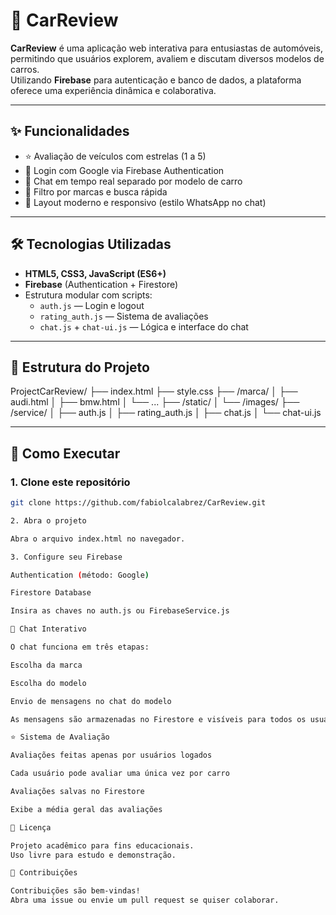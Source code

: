 # 🚗 CarReview

**CarReview** é uma aplicação web interativa para entusiastas de automóveis, permitindo que usuários explorem, avaliem e discutam diversos modelos de carros.  
Utilizando **Firebase** para autenticação e banco de dados, a plataforma oferece uma experiência dinâmica e colaborativa.

---

## ✨ Funcionalidades
- ⭐ Avaliação de veículos com estrelas (1 a 5)  
- 🔐 Login com Google via Firebase Authentication  
- 💬 Chat em tempo real separado por modelo de carro  
- 🔎 Filtro por marcas e busca rápida  
- 📱 Layout moderno e responsivo (estilo WhatsApp no chat)  

---

## 🛠️ Tecnologias Utilizadas
- **HTML5, CSS3, JavaScript (ES6+)**  
- **Firebase** (Authentication + Firestore)  
- Estrutura modular com scripts:  
  - `auth.js` — Login e logout  
  - `rating_auth.js` — Sistema de avaliações  
  - `chat.js` + `chat-ui.js` — Lógica e interface do chat  

---

## 📁 Estrutura do Projeto
ProjectCarReview/ ├── index.html ├── style.css ├── /marca/ │ ├── audi.html │ ├── bmw.html │ └── ... ├── /static/ │ └── /images/ ├── /service/ │ ├── auth.js │ ├── rating_auth.js │ ├── chat.js │ └── chat-ui.js

---

## 🚀 Como Executar

### 1. Clone este repositório
```bash
git clone https://github.com/fabiolcalabrez/CarReview.git

2. Abra o projeto

Abra o arquivo index.html no navegador.

3. Configure seu Firebase

Authentication (método: Google)

Firestore Database

Insira as chaves no auth.js ou FirebaseService.js

💬 Chat Interativo

O chat funciona em três etapas:

Escolha da marca

Escolha do modelo

Envio de mensagens no chat do modelo

As mensagens são armazenadas no Firestore e visíveis para todos os usuários autenticados.

⭐ Sistema de Avaliação

Avaliações feitas apenas por usuários logados

Cada usuário pode avaliar uma única vez por carro

Avaliações salvas no Firestore

Exibe a média geral das avaliações

📄 Licença

Projeto acadêmico para fins educacionais.
Uso livre para estudo e demonstração.

🤝 Contribuições

Contribuições são bem-vindas!
Abra uma issue ou envie um pull request se quiser colaborar.
